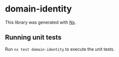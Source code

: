 # domain-identity

This library was generated with [Nx](https://nx.dev).

## Running unit tests

Run `nx test domain-identity` to execute the unit tests.
